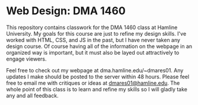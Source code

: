 # Web Design: DMA 1460
This repository contains classwork for the DMA 1460 class at Hamline University. My goals for this course are just to refine my design skills. I've worked with HTML, CSS, and JS in the past, but I have never taken any design course. Of course having all of the information on the webpage in an organized way is important, but it must also be layed out attractively to engage viewers. 

Feel free to check out my webpage at dma.hamline.edu/~dmares01. Any updates I make should be posted to the server within 48 hours. Please feel free to email me with critiques or ideas at dmares01@hamline.edu. The whole point of this class is to learn and refine my skills so I will gladly take any and all feedback.
